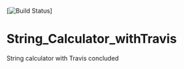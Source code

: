 [![Build Status](https://travis-ci.org/hutton85is/String_Calculator_withTravis.svg?branch=master)]

# String_Calculator_withTravis
String calculator with Travis concluded

